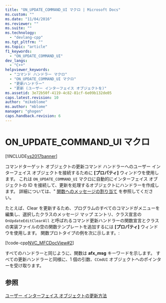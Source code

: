 ```yaml
---
title: "ON_UPDATE_COMMAND_UI マクロ | Microsoft Docs"
ms.custom: ""
ms.date: "11/04/2016"
ms.reviewer: ""
ms.suite: ""
ms.technology: 
  - "devlang-cpp"
ms.tgt_pltfrm: ""
ms.topic: "article"
f1_keywords: 
  - "ON_UPDATE_COMMAND_UI"
dev_langs: 
  - "C++"
helpviewer_keywords: 
  - "コマンド ハンドラー マクロ"
  - "ON_UPDATE_COMMAND_UI マクロ"
  - "更新ハンドラー"
  - "更新 (ユーザー インターフェイス オブジェクトを)"
ms.assetid: 3e72b50f-4119-4c82-81cf-6e09b132de05
caps.latest.revision: 10
author: "mikeblome"
ms.author: "mblome"
manager: "ghogen"
caps.handback.revision: 6
---
```

# ON_UPDATE_COMMAND_UI マクロ
[!INCLUDE[vs2017banner](../assembler/inline/includes/vs2017banner.md)]

コマンドターゲット オブジェクトの更新コマンド ハンドラーへのユーザー インターフェイス オブジェクトを接続するために **\[プロパティ\]** ウィンドウを使用します。  これは `ON_UPDATE_COMMAND_UI` マクロに自動的にインターフェイス オブジェクトの ID を接続して、更新を処理するオブジェクトにハンドラーを作成します。  詳細については、" [関数へのメッセージの割り当て](../Topic/Mapping%20Messages%20to%20Functions.md) を参照してください。  
  
 たとえば、Clear を更新するため、プログラムのすべてのコマンドがメニューを編集し、選択したクラスのメッセージ マップ エントリ、クラス宣言の `OnUpdateEditClearAll` と呼ばれるコマンド更新ハンドラーの関数宣言とクラスの実装ファイルの空の関数テンプレートを追加するには **\[プロパティ\]** ウィンドウを使用します。  関数プロトタイプの例を次に示します。:  
  
 [!code-cpp[NVC_MFCDocView#2](../mfc/codesnippet/CPP/on-update-command-ui-macro_1.h)]  
  
 すべてのハンドラーと同じように、関数は **afx\_msg** キーワードを示します。  すべての更新ハンドラーと同様に、1 個の引数、`CCmdUI` オブジェクトへのポインターを受け取ります。  
  
## 参照  
 [ユーザー インターフェイス オブジェクトの更新方法](../mfc/how-to-update-user-interface-objects.md)
